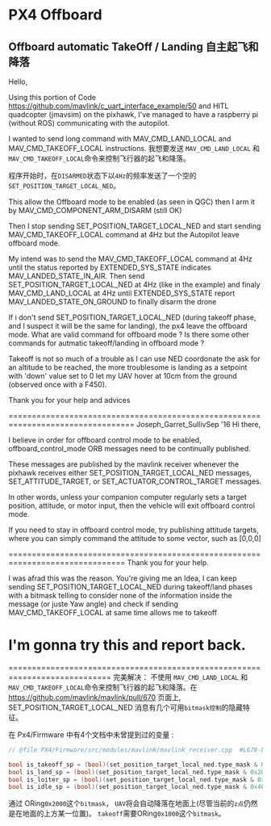 # PX4 Offboard 

## Offboard automatic TakeOff / Landing 自主起飞和降落

Hello,

Using this portion of Code https://github.com/mavlink/c_uart_interface_example/50 and HITL quadcopter (jmavsim) on the pixhawk, I've managed to have a raspberry pi (without ROS) communicating with the autopilot.

I wanted to send long command with MAV_CMD_LAND_LOCAL and MAV_CMD_TAKEOFF_LOCAL instructions.
我想要发送 `MAV_CMD_LAND_LOCAL` 和 `MAV_CMD_TAKEOFF_LOCAL`命令来控制飞行器的起飞和降落。

程序开始时，在`DISARMED`状态下以`4Hz`的频率发送了一个空的`SET_POSITION_TARGET_LOCAL_NED`。

This allow the Offboard mode to be enabled (as seen in QGC) then I arm it by MAV_CMD_COMPONENT_ARM_DISARM (still OK)

Then I stop sending SET_POSITION_TARGET_LOCAL_NED and start sending MAV_CMD_TAKEOFF_LOCAL command at 4Hz but the Autopilot leave offboard mode.

My intend was to send the MAV_CMD_TAKEOFF_LOCAL command at 4Hz until the status reported by EXTENDED_SYS_STATE indicates MAV_LANDED_STATE_IN_AIR. Then send SET_POSITION_TARGET_LOCAL_NED at 4Hz (like in the example) and finaly MAV_CMD_LAND_LOCAL at 4Hz until EXTENDED_SYS_STATE report MAV_LANDED_STATE_ON_GROUND to finally disarm the drone

If i don't send SET_POSITION_TARGET_LOCAL_NED (during takeoff phase, and I suspect it will be the same for landing), the px4 leave the offboard mode. 
What are valid command for offboard mode ? Is there some other commands for autmatic takeoff/landing in offboard mode ?

Takeoff is not so much of a trouble as I can use NED coordonate the ask for an altitude to be reached, the more troublesome is landing as a setpoint with 'down' value set to 0 let my UAV hover at 10cm from the ground (observed once with a F450).

Thank you for your help and advices

=================================================================================
Joseph_Garret_SullivSep '16
Hi there,

I believe in order for offboard control mode to be enabled, offboard_control_mode ORB messages need to be continually published.

These messages are published by the mavlink receiver whenever the pixhawk receives either SET_POSITION_TARGET_LOCAL_NED messages, SET_ATTITUDE_TARGET, or SET_ACTUATOR_CONTROL_TARGET messages.

In other words, unless your companion computer regularly sets a target position, attitude, or motor input, then the vehicle will exit offboard control mode.

If you need to stay in offboard control mode, try publishing attitude targets, where you can simply command the attitude to some vector, such as [0,0,0]

===============================================================================
Thank you for your help.

I was afrad this was the reason. You're giving me an Idea, I can keep sending SET_POSITION_TARGET_LOCAL_NED during takeoff/land phases with a bitmask telling to consider none of the information inside the message (or juste Yaw angle) and check if sending MAV_CMD_TAKEOFF_LOCAL at same time allows me to takeoff

I'm gonna try this and report back.
========================================================================

============================================================================
完美解决：
 不使用 `MAV_CMD_LAND_LOCAL` 和 `MAV_CMD_TAKEOFF_LOCAL`命令来控制飞行器的起飞和降落。在 https://github.com/mavlink/mavlink/pull/670 页面上, SET_POSITION_TARGET_LOCAL_NED 消息有几个可用`bitmask控制`的隐藏特征。

在 Px4/Firmware 中有4个文档中未曾提到过的变量 :

```cpp
// @file PX4/Firmware/src/modules/mavlink/mavlink_receiver.cpp  #L678-L681

bool is_takeoff_sp = (bool)(set_position_target_local_ned.type_mask & 0x1000);
bool is_land_sp = (bool)(set_position_target_local_ned.type_mask & 0x2000);
bool is_loiter_sp = (bool)(set_position_target_local_ned.type_mask & 0x3000);
bool is_idle_sp = (bool)(set_position_target_local_ned.type_mask & 0x4000);
```
通过 ORing`0x2000`这个`bitmask`， `UAV`将会自动降落在地面上(尽管当前的`z点`仍然是在地面的上方某一位置)。
`takeoff`需要ORing`0x1000`这个`bitmask`。
